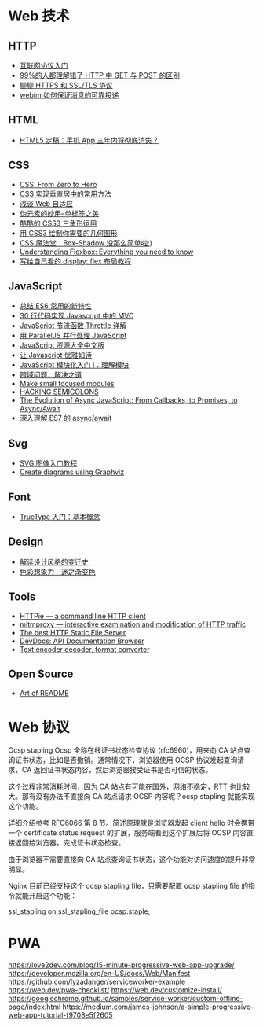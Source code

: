 # Web 技术

## HTTP

- [互联网协议入门](http://www.ruanyifeng.com/blog/2012/05/internet_protocol_suite_part_i.html)
- [99%的人都理解错了 HTTP 中 GET 与 POST 的区别](https://zhuanlan.zhihu.com/p/22536382)
- [聊聊 HTTPS 和 SSL/TLS 协议](http://mp.weixin.qq.com/s?__biz=MjM5ODE0MTM1MA==&mid=204884896&idx=1&sn=039ecac06ffc7e57e3d38f6d54480492#rd)
- [webim 如何保证消息的可靠投递](http://www.habadog.com/2015/04/29/webim-msg-send-ack/)

## HTML

- [HTML5 定稿：手机 App 三年内将彻底消失？](http://mp.weixin.qq.com/s?__biz=MzAxODIwNzc4NQ==&mid=204304446&idx=1&sn=aec247fc38409da7b2c5cea0ace35f6d)

## CSS

- [CSS: From Zero to Hero](https://dev.to/aspittel/css-from-zero-to-hero-3o16)
- [CSS 实现垂直居中的常用方法](http://www.cnblogs.com/yugege/p/5246652.html)
- [浅谈 Web 自适应](http://www.cnblogs.com/constantince/p/5708930.html)
- [伪元素的妙用–单标签之美](http://web.jobbole.com/86261/)
- [酷酷的 CSS3 三角形运用](http://www.cnblogs.com/keepfool/p/5616326.html)
- [用 CSS3 绘制你需要的几何图形](http://www.cnblogs.com/wdlhao/p/5751211.html)
- [CSS 魔法堂：Box-Shadow 没那么简单啦:)](http://web.jobbole.com/86168/)
- [Understanding Flexbox: Everything you need to know](https://medium.freecodecamp.org/understanding-flexbox-everything-you-need-to-know-b4013d4dc9af)
- [写给自己看的 display: flex 布局教程](https://www.zhangxinxu.com/wordpress/2018/10/display-flex-css3-css/)

## JavaScript

- [总结 ES6 常用的新特性](http://luckykun.com/work/2016-05-10/es6-feature.html)
- [30 行代码实现 Javascript 中的 MVC](http://www.cnblogs.com/front-end-ralph/p/5190442.html)
- [JavaScript 节流函数 Throttle 详解](https://keelii.github.io/2016/06/11/javascript-throttle/)
- [用 ParallelJS 并行处理 JavaScript](http://web.jobbole.com/86557/)
- [JavaScript 资源大全中文版](https://github.com/jobbole/awesome-javascript-cn)
- [让 Javascript 优雅如诗](http://www.ycwalker.com/2016/09/19/elegant-javascript/)
- [JavaScript 模块化入门 Ⅰ：理解模块](https://zhuanlan.zhihu.com/p/22890374)
- [跨域问题，解决之道](http://blog.720ui.com/2016/web_cross_domain/)
- [Make small focused modules](https://github.com/sindresorhus/ama/issues/10#issuecomment-117766328)
- [HACKING SEMICOLONS](https://slides.com/evanyou/semicolons)
- [The Evolution of Async JavaScript: From Callbacks, to Promises, to Async/Await](https://tylermcginnis.com/async-javascript-from-callbacks-to-promises-to-async-await/)
- [深入理解 ES7 的 async/await](http://coolcao.com/2016/12/12/deeper-understanding-of-async-await/)

## Svg

- [SVG 图像入门教程](http://www.ruanyifeng.com/blog/2018/08/svg.html)
- [Create diagrams using Graphviz](https://ncona.com/2020/06/create-diagrams-with-code-using-graphviz/)

## Font

- [TrueType 入门：基本概念](https://mp.weixin.qq.com/s/4ITS940TWItraV5NZGGDWw)

## Design

- [解读设计风格的变迁史](http://www.jianshu.com/p/3bb4f671094f)
- [色彩想象力－迷之渐变色](https://blog.maxleap.cn/archives/1201)

## Tools

- [HTTPie — a command line HTTP client](https://httpie.org/)
- [mitmproxy — interactive examination and modification of HTTP traffic](https://mitmproxy.org/)
- [The best HTTP Static File Server](https://github.com/codeskyblue/gohttpserver)
- [DevDocs: API Documentation Browser](http://devdocs.io/)
- [Text encoder decoder, format converter](https://toolkit.site/)

## Open Source

- [Art of README](https://github.com/noffle/art-of-readme/blob/master/README-zh.md)

# Web 协议

Ocsp stapling
Ocsp 全称在线证书状态检查协议 (rfc6960)，用来向 CA 站点查询证书状态，比如是否撤销。通常情况下，浏览器使用 OCSP 协议发起查询请求，CA 返回证书状态内容，然后浏览器接受证书是否可信的状态。

这个过程非常消耗时间，因为 CA 站点有可能在国外，网络不稳定，RTT 也比较大。那有没有办法不直接向 CA 站点请求 OCSP 内容呢？ocsp stapling 就能实现这个功能。

详细介绍参考 RFC6066 第 8 节。简述原理就是浏览器发起 client hello 时会携带一个 certificate status request 的扩展，服务端看到这个扩展后将 OCSP 内容直接返回给浏览器，完成证书状态检查。

由于浏览器不需要直接向 CA 站点查询证书状态，这个功能对访问速度的提升非常明显。

Nginx 目前已经支持这个 ocsp stapling file，只需要配置 ocsp stapling file 的指令就能开启这个功能：

ssl_stapling on;ssl_stapling_file ocsp.staple;

# PWA

https://love2dev.com/blog/15-minute-progressive-web-app-upgrade/
https://developer.mozilla.org/en-US/docs/Web/Manifest
https://github.com/lyzadanger/serviceworker-example
https://web.dev/pwa-checklist/
https://web.dev/customize-install/
https://googlechrome.github.io/samples/service-worker/custom-offline-page/index.html
https://medium.com/james-johnson/a-simple-progressive-web-app-tutorial-f9708e5f2605
